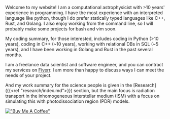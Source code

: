 Welcome to my website!
I am a computational astrophysicist with >10 years' experience in programming.
I have the most experience with an interpreted language like python, though I do prefer 
statically typed languages like C++, Rust, and Golang.
I also enjoy working from the command line, so I will probably make some projects for bash and vim soon.

My coding summary, for those interested, includes coding in Python (>10 years), 
coding in C++ (~10 years), working with relational DBs in SQL (~5 years), and I
have been working in Golang and Rust in the past several months.

I am a freelance data scientist and software engineer, and you can contract my services 
on [Fiverr](https://www.fiverr.com/sellers/craigyanitski/).
I am more than happy to discuss ways I can meet the needs of your project.

And my work summary for the science people is given in the [Research]({{<ref "research/index.md">}}) section, 
but the main focus is radiation transport in the inhomogeneous interstellar medium (ISM) with 
a focus on simulating this with photodissociation region (PDR) models.

[!["Buy Me A Coffee"](https://www.buymeacoffee.com/assets/img/custom_images/orange_img.png)](https://buymeacoffee.com/craigyanitski)
